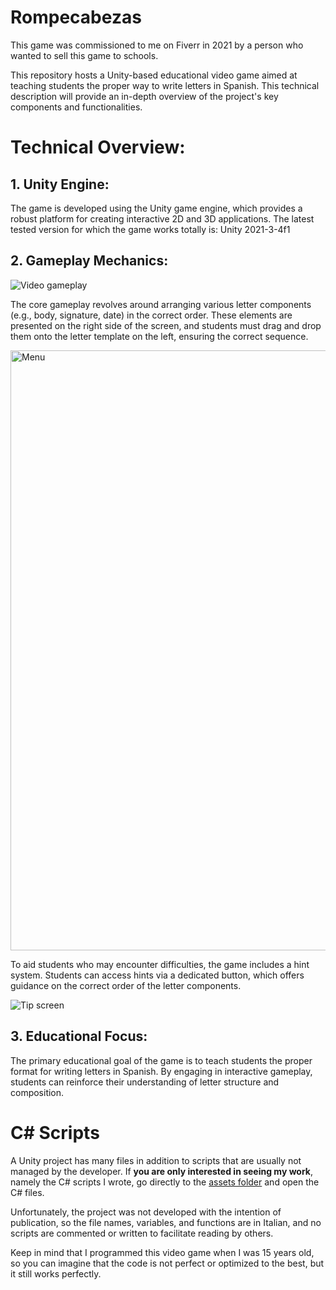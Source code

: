 # Rompecabezas
This game was commissioned to me on Fiverr in 2021 by a person who wanted to sell this game to schools.

This repository hosts a Unity-based educational video game aimed at teaching students the proper way to write letters in Spanish. This technical description will provide an in-depth overview of the project's key components and functionalities.

# Technical Overview:
## 1. Unity Engine:

The game is developed using the Unity game engine, which provides a robust platform for creating interactive 2D and 3D applications.
The latest tested version for which the game works totally is: Unity 2021-3-4f1

## 2. Gameplay Mechanics:


![Video gameplay](https://github.com/iFralex/Rompecabezas/assets/61825057/3f37ecd7-281f-4b6d-9323-2f005f0d2103)

The core gameplay revolves around arranging various letter components (e.g., body, signature, date) in the correct order. These elements are presented on the right side of the screen, and students must drag and drop them onto the letter template on the left, ensuring the correct sequence.

<img width="960" alt="Menu" src="https://github.com/iFralex/Rompecabezas/assets/61825057/f747d1e0-ae45-42b0-9661-c5aee6880bdf">

To aid students who may encounter difficulties, the game includes a hint system. Students can access hints via a dedicated button, which offers guidance on the correct order of the letter components.

![Tip screen](https://github.com/iFralex/Rompecabezas/assets/61825057/bec0ea86-2e37-48fc-8dd7-44d03477a10b)

## 3. Educational Focus:
The primary educational goal of the game is to teach students the proper format for writing letters in Spanish. By engaging in interactive gameplay, students can reinforce their understanding of letter structure and composition.

# C# Scripts
A Unity project has many files in addition to scripts that are usually not managed by the developer. If **you are only interested in seeing my work**, namely the C# scripts I wrote, go directly to the [assets folder](https://github.com/iFralex/Rompecabezas/tree/main/Assets) and open the C# files.

Unfortunately, the project was not developed with the intention of publication, so the file names, variables, and functions are in Italian, and no scripts are commented or written to facilitate reading by others.

Keep in mind that I programmed this video game when I was 15 years old, so you can imagine that the code is not perfect or optimized to the best, but it still works perfectly.
